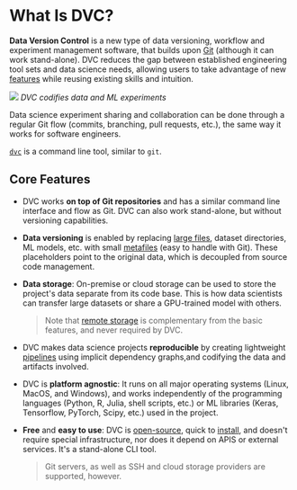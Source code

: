 # What Is DVC?

**Data Version Control** is a new type of data versioning, workflow and
experiment management software, that builds upon [Git](https://git-scm.com/)
(although it can work stand-alone). DVC reduces the gap between established
engineering tool sets and data science needs, allowing users to take advantage
of new [features](#core-features) while reusing existing skills and intuition.

![](/img/reproducibility.png) _DVC codifies data and ML experiments_

Data science experiment sharing and collaboration can be done through a regular
Git flow (commits, branching, pull requests, etc.), the same way it works for
software engineers.

[`dvc`](/doc/command-reference) is a command line tool, similar to `git`.

## Core Features

- DVC works **on top of Git repositories** and has a similar command line
  interface and flow as Git. DVC can also work stand-alone, but without
  versioning capabilities.

- **Data versioning** is enabled by replacing
  [large files](/doc/user-guide/basic-concepts#data-files), dataset directories,
  ML models, etc. with small
  [metafiles](/doc/user-guide/dvc-files-and-directories) (easy to handle with
  Git). These placeholders point to the original data, which is decoupled from
  source code management.

- **Data storage**: On-premise or cloud storage can be used to store the
  project's data separate from its code base. This is how data scientists can
  transfer large datasets or share a GPU-trained model with others.

  > Note that [remote storage](/doc/command-reference/remote) is complementary
  > from the basic features, and never required by DVC.

- DVC makes data science projects **reproducible** by creating lightweight
  [pipelines](/doc/user-guide/basic-concepts#data-pipelines) using implicit
  dependency graphs,and codifying the data and artifacts involved.

- DVC is **platform agnostic**: It runs on all major operating systems (Linux,
  MacOS, and Windows), and works independently of the programming languages
  (Python, R, Julia, shell scripts, etc.) or ML libraries (Keras, Tensorflow,
  PyTorch, Scipy, etc.) used in the <abbr>project</abbr>.

- **Free** and **easy to use**: DVC is
  [open-source](https://github.com/iterative/dvc/blob/master/LICENSE), quick to
  [install](/doc/install), and doesn't require special infrastructure, nor does
  it depend on APIS or external services. It's a stand-alone CLI tool.

  > Git servers, as well as SSH and cloud storage providers are supported,
  > however.
